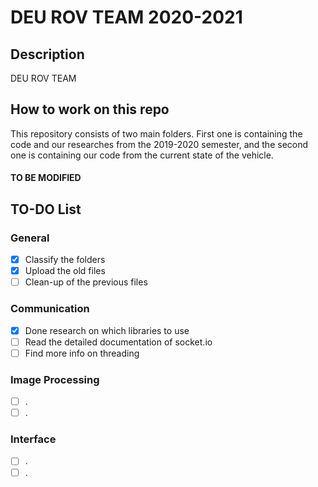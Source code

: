# DEU ROV TEAM 2020-2021

## Description
DEU ROV TEAM

## How to work on this repo
This repository consists of two main folders. First one is containing the code and our researches from the 2019-2020 semester, and the second one is containing our code from the current state of the vehicle.
#### TO BE MODIFIED


## TO-DO List
### General
- [x] Classify the folders
- [x] Upload the old files
- [ ] Clean-up of the previous files

### Communication
- [x] Done research on which libraries to use
- [ ] Read the detailed documentation of socket.io
- [ ] Find more info on threading

### Image Processing
- [ ] .
- [ ] .

### Interface
- [ ] .
- [ ] .